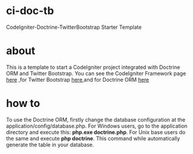 ci-doc-tb
=========

CodeIgniter-Doctrine-TwitterBootstrap Starter Template

about
=========
This is a template to start a CodeIgniter project integrated with Doctrine ORM and Twitter Bootstrap.
You can see the CodeIgniter Framework page [here](http://codeigniter.com/) 
,for Twitter Bootstrap [here](http://twitter.github.com/bootstrap),and for Doctrine ORM [here](http://www.doctrine-project.org/)

how to
=========
To use the Doctrine ORM, firstly change the database configuration at the application/config/database.php. For Windows users, go to the application directory
and execute this: **php.exe doctrine.php**. For Unix base users do the same and execute **php doctrine**. This command while automatically generate the table in your database.
